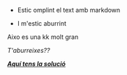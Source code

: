 * Estic omplint el text amb markdown

* I m'estic aburrint

Aixo es una kk molt gran

_T'aburreixes??_

[***Aquí tens la solució***](https://xnxx.com)

